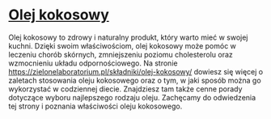 # [Olej kokosowy](https://zielonelaboratorium.pl/składniki/olej-kokosowy/)

Olej kokosowy to zdrowy i naturalny produkt, który warto mieć w swojej kuchni. Dzięki swoim właściwościom, olej kokosowy może pomóc w leczeniu chorób skórnych, zmniejszeniu poziomu cholesterolu oraz wzmocnieniu układu odpornościowego. Na stronie https://zielonelaboratorium.pl/składniki/olej-kokosowy/ dowiesz się więcej o zaletach stosowania oleju kokosowego oraz o tym, w jaki sposób można go wykorzystać w codziennej diecie. Znajdziesz tam także cenne porady dotyczące wyboru najlepszego rodzaju oleju. Zachęcamy do odwiedzenia tej strony i poznania właściwości oleju kokosowego.